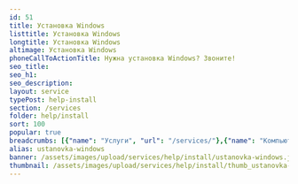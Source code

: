```yaml
---
id: 51
title: Установка Windows
listtitle: Установка Windows
longtitle: Установка Windows
altimage: Установка Windows
phoneCallToActionTitle: Нужна установка Windows? Звоните!
seo_title: 
seo_h1: 
seo_description: 
layout: service
typePost: help-install
section: /services
folder: help/install
sort: 100
popular: true
breadcrumbs: [{"name": "Услуги", "url": "/services/"},{"name": "Компьютерная помощь", "url": "/services/help/"},{"name": "Установка ПО", "url": "/services/help/install/"}]
alias: ustanovka-windows
banner: /assets/images/upload/services/help/install/ustanovka-windows.jpg
thumbnail: /assets/images/upload/services/help/install/thumb_ustanovka-windows.jpg
---
```

